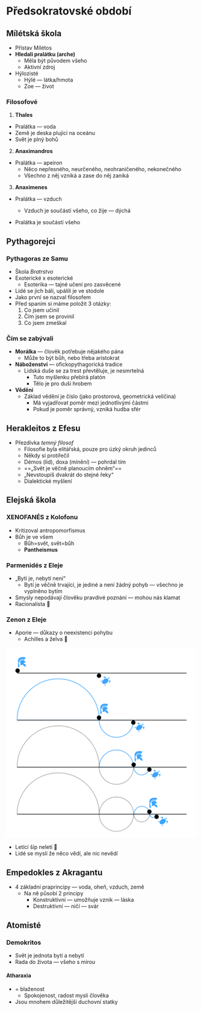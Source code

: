 # Předsokratovské období

## Mílétská škola
* Přístav Mílétos 
* **Hledali pralátku (arche)**
  * Měla být původem všeho
  * Aktivní zdroj
* Hýlozisté
  * Hýlé — látka/hmota
  * Zoe — život

### Filosofové
1. **Thales**
  * Pralátka — voda
  * Země je deska plující na oceánu
  * Svět je plný bohů
2. **Anaximandros**
  * Pralátka — apeiron
    * Něco nepřesného, neurčeného, neohraničeného, nekonečného
    * Všechno z něj vzniká a zase do něj zaniká
3. **Anaximenes**
  * Pralátka — vzduch
    * Vzduch je součástí všeho, co žije — dýchá

* Pralátka je součástí všeho

## Pythagorejci
### Pythagoras ze Samu
* Škola *Bratrstvo*
* Exoterické x esoterické
  * Esoterika — tajné učení pro zasvěcené
* Lidé se jich báli, upálili je ve stodole
* Jako první se nazval filosofem 
* Před spaním si máme položit 3 otázky:
  1. Co jsem učinil
  2. Čím jsem se provinil
  3. Co jsem zmeškal

### Čím se zabývali
* **Morálka** — člověk potřebuje nějakého pána
  * Může to být bůh, nebo třeba aristokrat
* **Náboženství** — ofickopythagorická tradice
  * Lidská duše se za trest převtěluje, je nesmrtelná
    * Tuto myšlenku přebírá platón
    * Tělo je pro duši hrobem
* **Vědění**
  * Základ vědění je číslo (jako prostorová, geometrická veličina)
    * Má vyjadřovat poměr mezi jednotlivými částmi
    * Pokud je poměr správný, vzniká hudba sfér

## Herakleitos z Efesu
* Přezdívka *temný filosof*
  * Filosofie byla elitářská, pouze pro úzký okruh jedinců
  * Někdy si protiřečil
  * Démos (lid), doxa (mínění) — pohrdal tím
  * ==„Svět je věčně planoucím ohněm“==
  * „Nevstoupíš dvakrát do stejné řeky“
  * Dialektické myšlení

## Elejská škola
### XENOFANÉS z Kolofonu
* Kritizoval antropomorfismus
* Bůh je ve všem
  * Bůh=svět, svět=bůh
  * **Pantheismus**

### Parmenidés z Eleje
* „Bytí je, nebytí není“
  * Bytí je věčně trvající, je jediné a není žádný pohyb — všechno je vyplněno bytím
* Smysly nepodávají člověku pravdivé poznání — mohou nás klamat
* Racionalista 🧠

### Zenon z Eleje
* Aporie — důkazy o neexistenci pohybu
  * Achilles a želva 🐢

![](Zeno_Achilles_Paradox.png)
* Letící šíp neletí 🏹
* Lidé se myslí že něco vědí, ale nic nevědí

## Empedokles z Akragantu
* 4 základní praprincipy — voda, oheň, vzduch, země
  * Na ně působí 2 principy
    * Konstruktivní — umožňuje vznik — láska
    * Destruktivní — ničí — svár

## Atomisté
### Demokritos
* Svět je jednota bytí a nebytí
* Rada do života — všeho s mírou

#### Atharaxia
* = blaženost
  * Spokojenost, radost mysli člověka
* Jsou mnohem důležitější duchovní statky
